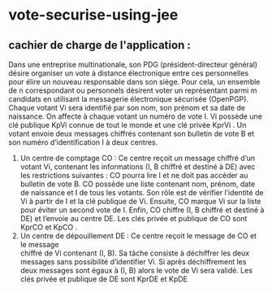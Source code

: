 # vote-securise-using-jee
## cachier de charge de l'application :  
Dans une entreprise multinationale, son PDG (président-directeur général) désire organiser
un vote à distance électronique entre ces personnelles pour élire un nouveau responsable
dans son siège. Pour cela, un ensemble de n correspondant ou personnels désirent voter un
représentant parmi m candidats en utilisant la messagerie électronique sécurisée (OpenPGP).
Chaque votant Vi sera identifié par son nom, son prénom et sa date de naissance. On affecte
à chaque votant un numéro de vote I. Vi possède une clé publique KpVi connue de tout le
monde et une clé privée KprVi . Un votant envoie deux messages chiffrés contenant son
bulletin de vote B et son numéro d’identification I à deux centres.  
1. Un centre de comptage CO : Ce centre reçoit un message chiffré d’un votant Vi,
contenant les informations (I, B chiffré et destiné à DE) avec les restrictions
suivantes : CO pourra lire I et ne doit pas accéder au bulletin de vote B. CO possède
une liste contenant nom, prénom, date de naissance et I de tous les votants. Son rôle
est de vérifier l’identité de Vi à partir de I et la clé publique de Vi. Ensuite, CO marque
Vi sur la liste pour éviter un second vote de I. Enfin, CO chiffre (I, B chiffré et destiné
à DE) et l’envoie au centre DE. Les clés privée et publique de CO sont KprCO et KpCO
.  
2. Un centre de dépouillement DE : Ce centre reçoit le message de CO et le message  
chiffré de Vi contenant (I, B). Sa tâche consiste à déchiffrer les deux messages sans
possibilité d’identifier Vi. Si après déchiffrement les deux messages sont égaux à (I, B)
alors le vote de Vi sera validé. Les clés privée et publique de DE sont KprDE et KpDE
